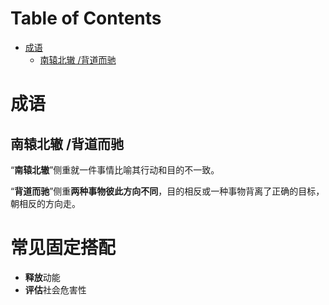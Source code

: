 # Table of Contents

* [成语](#成语)
  * [南辕北辙 /背道而驰](#南辕北辙-背道而驰)




# 成语

##  南辕北辙 /背道而驰

“**南辕北辙**”侧重就一件事情比喻其行动和目的不一致。 

“**背道而驰**”侧重**两种事物彼此方向不同**，目的相反或一种事物背离了正确的目标，朝相反的方向走。



















# 常见固定搭配

+ **释放**动能
+  **评估**社会危害性 